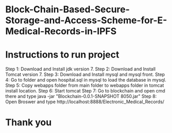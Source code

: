 # Block-Chain-Based-Secure-Storage-and-Access-Scheme-for-E-Medical-Records-in-IPFS


# Instructions to run project

Step 1: Download and Install jdk version 7.
Step 2: Download and Install Tomcat version 7.
Step 3: Download and Install mysql and mysql front.
Step 4: Go to folder and open hospital.sql in mysql to load the database in mysql.
Step 5: Copy webapps folder from main folder to webapps folder in tomcat install location.
Step 6: Start tomcat
Step 7: Go to blockchain and open cmd there and type java -jar "Blockchain-0.0.1-SNAPSHOT 8050.jar"
Step 8: Open Broswer and type http://localhost:8888/Electronic_Medical_Records/

# Thank you
